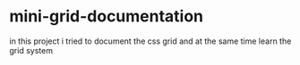 # mini-grid-documentation
in this project i tried to document the css grid and at the same time learn the grid system
